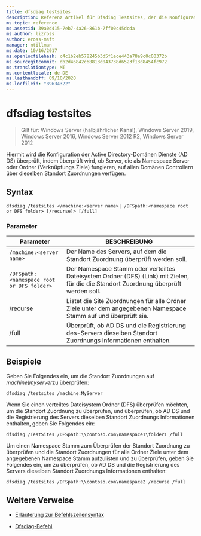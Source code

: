 ```yaml
---
title: dfsdiag testsites
description: Referenz Artikel für Dfsdiag Testsites, der die Konfiguration von Active Directory-Domänen Diensten (AD DS) überprüft, indem überprüft wird, ob Server, die als Namespace Server oder Ordner (Verknüpfungs Ziele) fungieren, auf allen Domänen Controllern über die gleichen Standort Zuordnungen verfügen.
ms.topic: reference
ms.assetid: 39a0d415-7eb7-4a26-861b-7ff00c45dcda
ms.author: lizross
author: eross-msft
manager: mtillman
ms.date: 10/16/2017
ms.openlocfilehash: c4c1b2eb578245b3d5f1ece443a78e9c0c00372b
ms.sourcegitcommit: db2d46842c68813d043738d6523f13d8454fc972
ms.translationtype: MT
ms.contentlocale: de-DE
ms.lasthandoff: 09/10/2020
ms.locfileid: "89634322"
---
```

# <a name="dfsdiag-testsites"></a>dfsdiag testsites

> Gilt für: Windows Server (halbjährlicher Kanal), Windows Server 2019, Windows Server 2016, Windows Server 2012 R2, Windows Server 2012

Hiermit wird die Konfiguration der Active Directory-Domänen Dienste (AD DS) überprüft, indem überprüft wird, ob Server, die als Namespace Server oder Ordner (Verknüpfungs Ziele) fungieren, auf allen Domänen Controllern über dieselben Standort Zuordnungen verfügen.

## <a name="syntax"></a>Syntax

```
dfsdiag /testsites </machine:<server name>| /DFSpath:<namespace root or DFS folder> [/recurse]> [/full]
```

### <a name="parameters"></a>Parameter

| Parameter | BESCHREIBUNG |
| --------- | ----------- |
| `/machine:<server name>` | Der Name des Servers, auf dem die Standort Zuordnung überprüft werden soll. |
| `/DFSpath:<namespace root or DFS folder>` | Der Namespace Stamm oder verteiltes Dateisystem Ordner (DFS) (Link) mit Zielen, für die die Standort Zuordnung überprüft werden soll. |
| /recurse | Listet die Site Zuordnungen für alle Ordner Ziele unter dem angegebenen Namespace Stamm auf und überprüft sie. |
| /full | Überprüft, ob AD DS und die Registrierung des-Servers dieselben Standort Zuordnungs Informationen enthalten. |

## <a name="examples"></a>Beispiele

Geben Sie Folgendes ein, um die Standort Zuordnungen auf *machine\myserver*zu überprüfen:

```
dfsdiag /testsites /machine:MyServer
```

Wenn Sie einen verteiltes Dateisystem Ordner (DFS) überprüfen möchten, um die Standort Zuordnung zu überprüfen, und überprüfen, ob AD DS und die Registrierung des Servers dieselben Standort Zuordnungs Informationen enthalten, geben Sie Folgendes ein:

```
dfsdiag /TestSites /DFSpath:\\contoso.com\namespace1\folder1 /full
```

Um einen Namespace Stamm zum Überprüfen der Standort Zuordnung zu überprüfen und die Standort Zuordnungen für alle Ordner Ziele unter dem angegebenen Namespace Stamm aufzulisten und zu überprüfen, geben Sie Folgendes ein, um zu überprüfen, ob AD DS und die Registrierung des Servers dieselben Standort Zuordnungs Informationen enthalten:

```
dfsdiag /testsites /DFSpath:\\contoso.com\namespace2 /recurse /full
```

## <a name="additional-references"></a>Weitere Verweise

- [Erläuterung zur Befehlszeilensyntax](command-line-syntax-key.md)

- [Dfsdiag-Befehl](dfsdiag.md)
